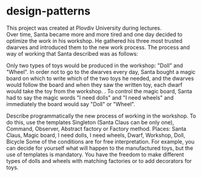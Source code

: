 # design-patterns
This project was created at Plovdiv University during lectures. \
Over time, Santa became more and more tired and one day decided to optimize the work in his workshop.
He gathered his three most trusted dwarves and introduced them to the new work process.
The process and way of working that Santa described was as follows:

Only two types of toys would be produced in the workshop: "Doll" and "Wheel".
In order not to go to the dwarves every day, Santa bought a magic board on which to write which of the two toys he needed, and the dwarves would follow the board and when they saw the written toy, each dwarf would take the toy from the workshop. .
To control the magic board, Santa had to say the magic words "I need dolls" and "I need wheels" and immediately the board would say "Doll" or "Wheel".
 
Describe programmatically the new process of working in the workshop.
To do this, use the templates Singleton (Santa Claus can be only one), Command, Observer, Abstract factory or Factory method.
Places: Santa Claus, Magic board, I need dolls, I need wheels, Dwarf, Workshop, Doll, Bicycle
Some of the conditions are for free interpretation. For example, you can decide for yourself what will happen to the manufactured toys, but the use of templates is mandatory. You have the freedom to make different types of dolls and wheels with matching factories or to add decorators for toys.

